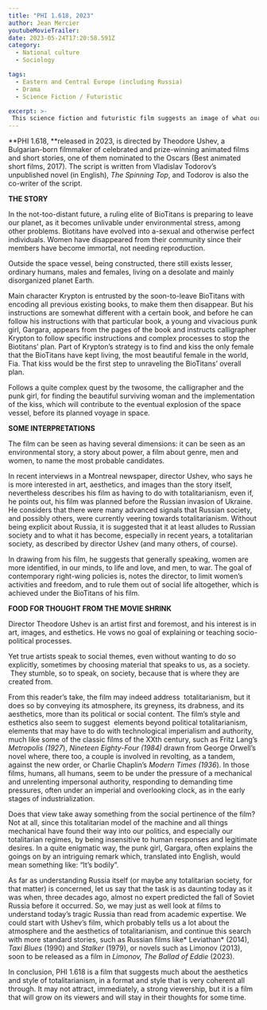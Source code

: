 ```yaml
---
title: "PHI 1.618, 2023"
author: Jean Mercier
youtubeMovieTrailer: 
date: 2023-05-24T17:20:58.591Z
category:
  - National culture
  - Sociology

tags:
  - Eastern and Central Europe (including Russia)
  - Drama
  - Science Fiction / Futuristic

excerpt: >-
 This science fiction and futuristic film suggests an image of what our future could look like, but it may speak as much, or more, about our present: environmental degradation, totalitarianism, and the male-female class war. 
---
```

\*\*PHI 1.618, \*\*released in 2023, is directed by Theodore Ushev, a Bulgarian-born filmmaker of celebrated and prize-winning animated films and short stories, one of them nominated to the Oscars (Best animated short films, 2017). The script is written from Vladislav Todorov’s unpublished novel (in English), *The Spinning Top*, and Todorov is also the co-writer of the script.

**THE STORY**

In the not-too-distant future, a ruling elite of BioTitans is preparing to leave our planet, as it becomes unlivable under environmental stress, among other problems. Biotitans have evolved into a-sexual and otherwise perfect individuals. Women have disappeared from their community since their members have become immortal, not needing reproduction.  

Outside the space vessel, being constructed, there still exists lesser, ordinary humans, males and females, living on a desolate and mainly disorganized planet Earth.  

Main character Krypton is entrusted by the soon-to-leave BioTitans with encoding all previous existing books, to make them then disappear. But his instructions are somewhat different with a certain book, and before he can follow his instructions with that particular book, a young and vivacious punk girl, Gargara, appears from the pages of the book and instructs calligrapher Krypton to follow specific instructions and complex processes to stop the Biotitans’ plan. Part of Krypton’s strategy is to find and kiss the only female that the BioTitans have kept living, the most beautiful female in the world, Fia. That kiss would be the first step to unraveling the BioTitans’ overall plan.  

Follows a quite complex quest by the twosome, the calligrapher and the punk girl, for finding the beautiful surviving woman and the implementation of the kiss, which will contribute to the eventual explosion of the space vessel, before its planned voyage in space.

**SOME INTERPRETATIONS**

The film can be seen as having several dimensions: it can be seen as an environmental story, a story about power, a film about genre, men and women, to name the most probable candidates.

In recent interviews in a Montreal newspaper, director Ushev, who says he is more interested in art, aesthetics, and images than the story itself, nevertheless describes his film as having to do with totalitarianism, even if, he points out, his film was planned before the Russian invasion of Ukraine. He considers that there were many advanced signals that Russian society, and possibly others, were currently veering towards totalitarianism. Without being explicit about Russia, it is suggested that it at least alludes to Russian society and to what it has become, especially in recent years, a totalitarian society, as described by director Ushev (and many others, of course).

In drawing from his film, he suggests that generally speaking, women are more identified, in our minds, to life and love, and men, to war. The goal of contemporary right-wing policies is, notes the director, to limit women’s activities and freedom, and to rule them out of social life altogether, which is achieved under the BioTitans of his film.

**FOOD FOR THOUGHT FROM THE MOVIE SHRINK**

Director Theodore Ushev is an artist first and foremost, and his interest is in art, images, and esthetics. He vows no goal of explaining or teaching socio-political processes.

Yet true artists speak to social themes, even without wanting to do so explicitly, sometimes by choosing material that speaks to us, as a society.  They stumble, so to speak, on society, because that is where they are created from.

From this reader’s take, the film may indeed address  totalitarianism, but it does so by conveying its atmosphere, its greyness, its drabness, and its aesthetics, more than its political or social content. The film’s style and esthetics also seem to suggest  elements beyond political totalitarianism, elements that may have to do with technological imperialism and authority, much like some of the classic films of the XXth century, such as Fritz Lang’s *Metropolis (1927*), *Nineteen Eighty-Four (1984)* drawn from George Orwell’s novel where, there too, a couple is involved in revolting, as a tandem, against the new order, or Charlie Chaplin’s *Modern Times (1936*). In those films, humans, all humans, seem to be under the pressure of a mechanical and unrelenting impersonal authority, responding to demanding time pressures, often under an imperial and overlooking clock, as in the early stages of industrialization.

Does that view take away something from the social pertinence of the film? Not at all, since this totalitarian model of the machine and all things mechanical have found their way into our politics, and especially our totalitarian regimes, by being insensitive to human responses and legitimate desires. In a quite enigmatic way, the punk girl, Gargara, often explains the goings on by an intriguing remark which, translated into English, would mean something like: “It’s bodily”.

As far as understanding Russia itself (or maybe any totalitarian society, for that matter) is concerned, let us say that the task is as daunting today as it was when, three decades ago, almost no expert predicted the fall of Soviet Russia before it occurred. So, we may just as well look at films to understand today’s tragic Russia than read from academic expertise. We could start with Ushev’s film, which probably tells us a lot about the atmosphere and the aesthetics of totalitarianism, and continue this search with more standard stories, such as Russian films like\* Leviathan\* (2014), *Taxi Blues* (1990) and *Stalker* (1979), or novels such as Limonov (2013), soon to be released as a film in *Limonov, The Ballad of Eddie* (2023).  

In conclusion, PHI 1.618 is a film that suggests much about the aesthetics and style of totalitarianism, in a format and style that is very coherent all through. It may not attract, immediately, a strong viewership, but it is a film that will grow on its viewers and will stay in their thoughts for some time.

 
